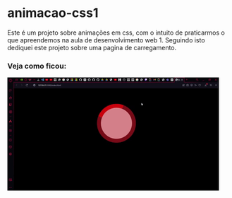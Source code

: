 # animacao-css1
Este é um projeto sobre animações em css, com o intuito de praticarmos o que apreendemos na aula de desenvolvimento web 1. Seguindo isto dediquei este projeto sobre uma pagina de carregamento.
### Veja como ficou:
![Funcionamento do Projeto](https://github.com/Viniciussinc/animacao-css1/blob/main/Spin.gif)
